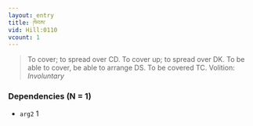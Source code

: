 ```yaml
---
layout: entry
title: ཁེབས་
vid: Hill:0110
vcount: 1
---
```

> To cover; to spread over CD\. To cover up; to spread over DK\. To be able to cover, be able to arrange DS\. To be covered TC\.
> Volition: _Involuntary_


### Dependencies (N = 1)
* `arg2` 1

